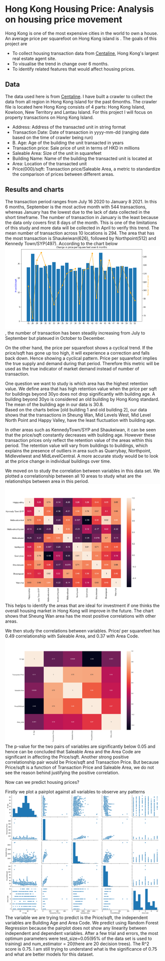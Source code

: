 
# Hong Kong Housing Price: Analysis on housing price movement

Hong Kong is one of the most expensive cities in the world to own a house. An average price per squarefoot on Hong Kong island is . The goals of this project are 
* To collect housing transaction data from [Centaline](http://www1.centadata.com/ephome.aspx), Hong Kong's largest real estate agent site. 
* To visualise the trend in change over 6 months.
* To identify related features that would affect housing prices.

## Data 
The data used here is from [Centaline](http://www1.centadata.com/ephome.aspx). 
I have built a crawler to collect the data from all region in Hong Kong Island for the past 6months. The crawler file is located here
Hong Kong consists of 4 parts: Hong Kong Island, Kowloon, New Territory and Lantau Island.  For this project I will focus on property transactions on Hong Kong Island.

* Address: Address of the transacted unit in string format
* Transaction Date: Date of transaction in yyyy-mm-dd (ranging date based on the time of crawler being run)
* B. Age: Age of the building the unit transacted in years
* Transaction price: Sale price of unit in terms of HKD in millions
* Saleable Area: Size of the unit in squarefeet
* Building Name: Name of the building the transacted unit is located at
* Area: Location of the transacted unit
* Price(000)/sqft: Transaction price/Saleable Area, a metric to standardize the comparison of prices between different areas.

## Results and charts
The transaction period ranges from July 16 2020 to January 8 2021. In this 6 months, September is the most active month with 544 transactions, whereas January has the lowest due to the lack of data collected in the short timeframe. 
The number of transaction in January is the least because the data only covers first 8 days of the month. This is one of the limitations of this study and more data will be collected in April to verify this trend.
The mean number of transaction across 10 locations is 294. The area that has the most transaction is Shaukeiwan(626), followed by Northpoint(512) and Kennedy Town/SYP(497). 
According to the chart below ![graph](https://github.com/Kirsteenng/Data-Science/blob/master/Hong%20Kong%20House%20Price/graphs/Change%20in%20price%20over%206%20months.png), the number of transaction has been steadily increasing from July to September but plateued in October to December.

On the other hand, the price per squarefoot shows a cyclical trend. If the price/sqft has gone up too high, it will experience a correction and falls back down. Hence showing a cyclical pattern. Price per squarefoot implies the true supply and demand during that period. Therefore this metric will be used as the true indicator of market demand instead of number of transaction.

One question we want to study is which area has the highest retention value. We define area that has high retention value when the price per sqft for buildings beyond 30yo does 
not drop significantly with building age. A building beyond 30yo is considered an old building by Hong Kong standard. The mean of the building age in our data is 30.8.  
Based on the charts below [old building 1 and old building 2], our data shows that the transactions in Sheung Wan, Mid Levels West,
Mid Level North Point and Happy Valley, have the least fluctuation with building age. 

In other areas such as KennedyTown/SYP and Shaukeiwan, it can be seen that the price/sqft constantly decreases with building age. 
However these transaction prices only reflect the retention value of the areas within this period. The retention value will vary from buildings to buildings, which explains the presence of outliers in area such as Quarrybay, Northpoint, Midlevelwest and MidLevelCentral.
A more accurate study would be to look at the price change in individual buildings over time. 


We moved on to study the correlation between variables in this data set.
We plotted a correlationship between all 10 areas to study what are the relationships between area in this period. ![graph1](https://github.com/Kirsteenng/Data-Science/blob/master/Hong%20Kong%20House%20Price/graphs/corr%20between%20areas.png) 
This helps to identify the areas that are ideal for investment if one thinks the overall housing market in Hong Kong will improve in the future. 
The chart shows that Sheung Wan area has the most positive correlations with other areas.

We then study the correlations between variables. Price/ per squarefeet has 0.49 correlationship with Saleable Area, and 0.37 with Area Code. ![corrmap](https://github.com/Kirsteenng/Data-Science/blob/master/Hong%20Kong%20House%20Price/graphs/Correlation%20map.png)
The p-value for the two pairs of variables are significantly below 0.05 and hence can be concluded that Saleable Area and the Area Code are significant in affecting the Price/sqft.
Another strong positive correlationship pair would be Price/sqft and Transaction Price. But because Price/sqft is a function of Transaction Price and Saleable Area, we do not see the reason behind justifying the positive correlation.

Now can we predict housing prices?

Firstly we plot a pairplot against all variables to observe any patterns![pairplot](https://github.com/Kirsteenng/Data-Science/blob/master/Hong%20Kong%20House%20Price/graphs/pairplot.png) The variable we are trying to predict is the Price/sqft, the independent variables are Building Age and 
Area Code. We predict using Random Forest Regression because the pairplot does not show any linearity between independent and dependent variables. After a few trial and errors, the most optimum parameters were test_size=0.05(95% of the data set is used to training) and num_estimator = 20(there are 20 decision trees). 
The R^2 score is 0.75. I am still trying to understand what is the significance of 0.75 and what are better models for this dataset.





